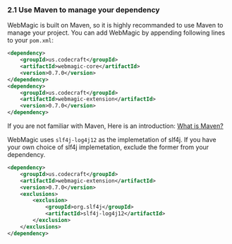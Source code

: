 ### 2.1 Use Maven to manage your dependency

WebMagic is built on Maven, so it is highly recommanded to use Maven to manage your project. You can add WebMagic
by appending following lines to your `pom.xml`:

```xml
<dependency>
    <groupId>us.codecraft</groupId>
    <artifactId>webmagic-core</artifactId>
    <version>0.7.0</version>
</dependency>
<dependency>
    <groupId>us.codecraft</groupId>
    <artifactId>webmagic-extension</artifactId>
    <version>0.7.0</version>
</dependency>
```

If you are not familiar with Maven, Here is an introduction: [What is Maven?](http://maven.apache.org/what-is-maven.html)

WebMagic uses `slf4j-log4j12` as the implemetation of slf4j. If you have your own choice of slf4j implemetation,
exclude the former from your dependency.

```xml
<dependency>
    <groupId>us.codecraft</groupId>
    <artifactId>webmagic-extension</artifactId>
    <version>0.7.0</version>
    <exclusions>
        <exclusion>
            <groupId>org.slf4j</groupId>
            <artifactId>slf4j-log4j12</artifactId>
        </exclusion>
    </exclusions>
</dependency>
```
